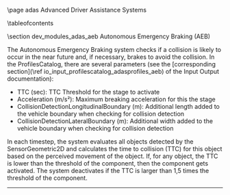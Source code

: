 \page adas Advanced Driver Assistance Systems

\tableofcontents

\section dev_modules_adas_aeb Autonomous Emergency Braking (AEB)

The Autonomous Emergency Braking system checks if a collision is likely to occur in the near future and, if necessary, brakes to avoid the collision. In the ProfilesCatalog, there are several parameters (see the [corresponding section](\ref io_input_profilescatalog_adasprofiles_aeb) of the Input Output documentation):

* TTC (sec): TTC Threshold for the stage to activate
* Acceleration (m/s²): Maximum breaking acceleration for this the stage
* CollisionDetectionLongitudinalBoundary (m): Additional length added to the vehicle boundary when checking for collision detection
* CollisionDetectionLateralBoundary (m): Additional width added to the vehicle boundary when checking for collision detection

In each timestep, the system evaluates all objects detected by the SensorGeometric2D and calculates the time to collision (TTC) for this object based on the perceived movement of the object. If, for any object, the TTC is lower than the threshold of the component, then the component gets activated. The system deactivates if the TTC is larger than 1,5 times the threshold of the component.

---
